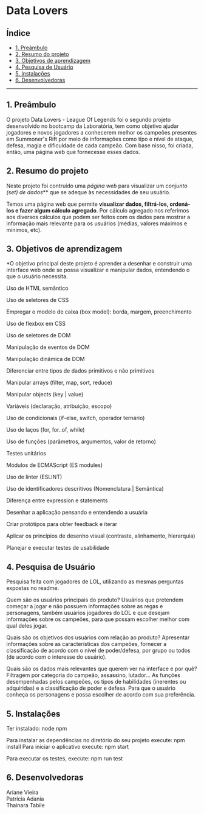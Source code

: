 # Data Lovers

## Índice

* [1. Preâmbulo](#1-preâmbulo)
* [2. Resumo do projeto](#2-resumo-do-projeto)
* [3. Objetivos de aprendizagem](#3-objetivos-de-aprendizagem)
* [4. Pesquisa de Usuário](#5-pesquisa-de-usuario)
* [5. Instalações](#6-instalaçoes)
* [6. Desenvolvedoras](#7-desenvolvedoras)


***

## 1. Preâmbulo

O projeto Data Lovers - League Of Legends foi o segundo projeto desenvolvido no bootcamp da Laboratória, tem como objetivo ajudar jogadores e novos jogadores a conhecerem melhor os campeões presentes em Summoner's Rift por meio de informações como tipo e nível de ataque, defesa, magia e dificuldade de cada campeão. Com base nisso, foi criada, então, uma página web que fornecesse esses dados.

## 2. Resumo do projeto

Neste projeto foi contruído uma _página web_ para visualizar um _conjunto
(set) de dados_** que se adeque às necessidades de seu usuário.

Temos uma página web que permite **visualizar dados,
filtrá-los, ordená-los e fazer algum cálculo agregado**. Por cálculo agregado
nos referimos aos diversos cálculos que podem ser feitos com os dados para
mostrar a informação mais relevante para os usuários (médias, valores máximos e
mínimos, etc).


## 3. Objetivos de aprendizagem

*O objetivo principal deste projeto é aprender a desenhar e construir uma interface web onde se possa visualizar e manipular dados, entendendo o que o usuário necessita.

 Uso de HTML semântico

 Uso de seletores de CSS

 Empregar o modelo de caixa (box model): borda, margem, preenchimento

 Uso de flexbox em CSS

 Uso de seletores de DOM

 Manipulação de eventos de DOM

 Manipulação dinâmica de DOM

 Diferenciar entre tipos de dados primitivos e não primitivos

 Manipular arrays (filter, map, sort, reduce)

 Manipular objects (key | value)

 Variáveis (declaração, atribuição, escopo)

 Uso de condicionais (if-else, switch, operador ternário)

 Uso de laços (for, for..of, while)

 Uso de funções (parâmetros, argumentos, valor de retorno)

 Testes unitários

 Módulos de ECMAScript (ES modules)

 Uso de linter (ESLINT)

 Uso de identificadores descritivos (Nomenclatura | Semântica)

 Diferença entre expression e statements

 Desenhar a aplicação pensando e entendendo a usuária

 Criar protótipos para obter feedback e iterar

 Aplicar os princípios de desenho visual (contraste, alinhamento, hierarquia)

 Planejar e executar testes de usabilidade


## 4. Pesquisa de Usuário

Pesquisa feita com jogadores de LOL, utilizando as mesmas perguntas expostas no readme.

Quem são os usuários principais do produto?
Usuários que pretendem começar a jogar e não possuem informações sobre as regas e personagens, também usuários jogadores do LOL e que desejam informações sobre os campeões, para que possam escolher melhor com qual deles jogar.
‌

Quais são os objetivos dos usuários com relação ao produto?
Apresentar informações sobre as características dos campeões, fornecer a classificação de acordo com o nível de poder/defesa, por grupo ou todos (de acordo com o interesse do usuário).
‌

Quais são os dados mais relevantes que querem ver na interface e por quê? Filtragem por categoria do campeão, assassino, lutador…
As funções desempenhadas pelos campeões, os tipos de habilidades (inerentes ou adquiridas) e a classificação de poder e defesa. Para que o usuário conheça os personagens e possa escolher de acordo com sua preferência.


## 5. Instalações

Ter instalado:
node
npm

Para instalar as dependências no diretório do seu projeto execute:
npm install
Para iniciar o aplicativo execute:
npm start

Para executar os testes, execute:
npm run test


## 6. Desenvolvedoras


Ariane Vieira <br>
Patrícia Adania<br>
Thainara Tabile


